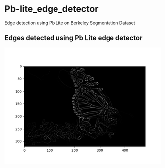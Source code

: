 # Pb-lite_edge_detector
Edge detection using Pb Lite on Berkeley Segmentation Dataset
## Edges detected using Pb Lite edge detector
![Pb_edge_detection](Pb_edge_detection.png)
